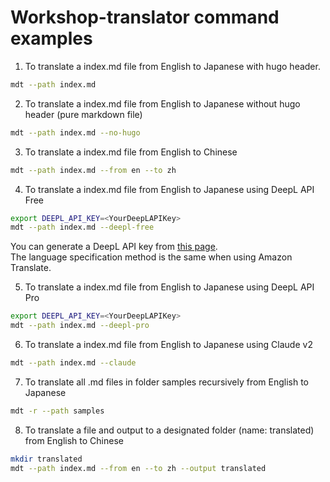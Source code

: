 # Workshop-translator command examples

1. To translate a index.md file from English to Japanese with hugo header.

```bash
mdt --path index.md
```

2. To translate a index.md file from English to Japanese without hugo header (pure markdown file)

```bash
mdt --path index.md --no-hugo
```

3. To translate a index.md file from English to Chinese

```bash
mdt --path index.md --from en --to zh
```

4. To translate a index.md file from English to Japanese using DeepL API Free

```bash
export DEEPL_API_KEY=<YourDeepLAPIKey>
mdt --path index.md --deepl-free
```

You can generate a DeepL API key from [this page](https://www.deepl.com/pro-api).  
The language specification method is the same when using Amazon Translate.

5. To translate a index.md file from English to Japanese using DeepL API Pro

```bash
export DEEPL_API_KEY=<YourDeepLAPIKey>
mdt --path index.md --deepl-pro
```

6. To translate a index.md file from English to Japanese using Claude v2

```bash
mdt --path index.md --claude
```

7. To translate all .md files in folder samples recursively from English to Japanese

```bash
mdt -r --path samples
```

8. To translate a file and output to a designated folder (name: translated) from English to Chinese

```bash
mkdir translated
mdt --path index.md --from en --to zh --output translated
```
